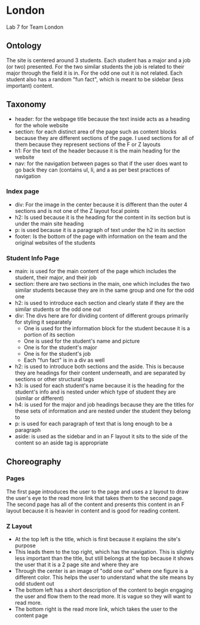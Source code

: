 # London
Lab 7 for Team London

## Ontology

The site is centered around 3 students. Each student has a major and a job (or two) presented.
For the two similar students the job is related to their major through the field it is in. For
the odd one out it is not related. Each student also has a random "fun fact", which is meant to
be sidebar (less important) content.

## Taxonomy

- header: for the webpage title because the text inside
  acts as a heading for the whole website
- section: for each distinct area of the page such as content 
  blocks because they are different sections of the page. I used
  sections for all of them because they represent sections of the
  F or Z layouts
- h1: For the text of the header because it is the main
  heading for the website
- nav: for the navigation between pages so that if the user
  does want to go back they can (contains ul, li, and a as per
  best practices of navigation
  
### Index page

- div: For the image in the center because it is different
  than the outer 4 sections and is not one of the Z layout 
  focal points
- h2: Is used because it is the heading for the content
  in its section but is under the main site heading
- p: is used because it is a paragraph of text under
  the h2 in its section
- footer: Is the bottom of the page with information on
  the team and the original websites of the students
  
### Student Info Page

- main: is used for the main content of the page which includes
  the student, their major, and their job
- section: there are two sections in the main, one which includes the two
  similar students because they are in the same group and one for the odd one
- h2: is used to introduce each section and clearly state if they are the similar
  students or the odd one out
- div: The divs here are for dividing content of different groups primarily for
  styling it separately
  - One is used for the information block for the student because it is a portion
    of its section
  - One is used for the student's name and picture
  - One is for the student's major
  - One is for the student's job
  - Each "fun fact" is in a div as well
- h2: is used to introduce both sections and the aside. This is because they are
  headings for their content underneath, and are separated by sections or other 
  structural tags
- h3: is used for each student's name because it is the heading for the student's info
  and is nested under which type of student they are (similar or different)
- h4: is used for the major and job headings because they are the titles for these
  sets of information and are nested under the student they belong to
- p: is used for each paragraph of text that is long enough to be a paragraph
- aside: is used as the sidebar and in an F layout it sits to the side of the
  content so an aside tag is appropriate

## Choreography

### Pages

The first page introduces the user to the page and uses a z layout to draw the user's
eye to the read more link that takes them to the second page. The second page has all of 
the content and presents this content in an F layout because it is heavier in content and 
is good for reading content.

### Z Layout

- At the top left is the title, which is first because it explains
  the site's purpose
- This leads them to the top right, which has the navigation. This is
  slightly less important than the title, but still belongs at the top
  because it shows the user that it is a 2 page site and where they are
- Through the center is an image of "odd one out" where one figure is 
  a different color. This helps the user to understand what the site
  means by odd student out
- The bottom left has a short description of the content to begin engaging
  the user and flow them to the read more. It is vague so they will want
  to read more.
- The bottom right is the read more link, which takes the user to the 
  content page
